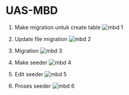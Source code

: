 # UAS-MBD

1. Make migration untuk create table
![mbd 1](https://github.com/donnydamanik/UAS-MBD/assets/89127709/b415f554-ec5d-4677-8d22-396e13b1318c)

2. Update file migration
![mbd 2](https://github.com/donnydamanik/UAS-MBD/assets/89127709/f4c74702-e70f-4857-a913-30973419eca2)

3. Migration
![mbd 3](https://github.com/donnydamanik/UAS-MBD/assets/89127709/a6ef5bf1-3ccd-4e7d-b04b-90f92943346a)

4. Make seeder
![mbd 4](https://github.com/donnydamanik/UAS-MBD/assets/89127709/419bdc57-8293-4a2c-8dbc-53b6bd3e4035)
 
5. Edit seeder
![mbd 5](https://github.com/donnydamanik/UAS-MBD/assets/89127709/b63c0365-0c0f-46a4-b2e6-ca6718a74658)

6. Proses seeder
![mbd 6](https://github.com/donnydamanik/UAS-MBD/assets/89127709/fe055d87-e877-4992-be44-d62c740586d4)

